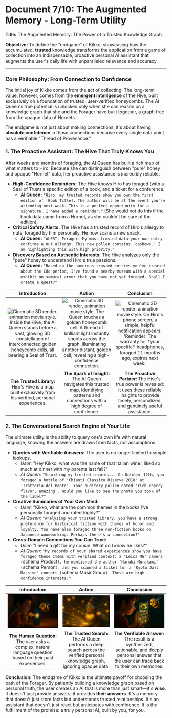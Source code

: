 # Document 7/10: The Augmented Memory - Long-Term Utility

**Title:** The Augmented Memory: The Power of a Trusted Knowledge Graph

**Objective:** To define the "endgame" of Kikko, showcasing how the accumulated, **trusted** knowledge transforms the application from a game of collection into an indispensable, proactive personal AI assistant that augments the user's daily life with unparalleled relevance and accuracy.

---

### **Core Philosophy: From Connection to Confidence**

The initial joy of Kikko comes from the act of collecting. The long-term value, however, comes from the **emergent intelligence** of the Hive, built exclusively on a foundation of trusted, user-verified honeycombs. The AI Queen's true potential is unlocked only when she can reason on a knowledge graph that she and the Forager have built together, a graph free from the opaque data of Hornets.

The endgame is not just about making connections; it's about having **absolute confidence** in those connections because every single data point has a verifiable "Thread of Provenance."

### **1. The Proactive Assistant: The Hive That Truly Knows You**

After weeks and months of foraging, the AI Queen has built a rich map of what matters to Hiro. Because she can distinguish between "pure" honey and opaque "Hornet" data, her proactive assistance is incredibly reliable.

*   **High-Confidence Reminders:** The Hive knows Hiro has foraged (with a Seal of Trust) a specific edition of a book, and a ticket for a conference.
    *   **AI Queen:** `"Hiro, my trusted records show you own the first edition of [Book Title]. The author will be at the event you're attending next week. This is a perfect opportunity for a signature. I have added a reminder."` (She would not do this if the book data came from a Hornet, as she couldn't be sure of the edition).
*   **Critical Safety Alerts:** The Hive has a trusted record of Hiro's allergy to nuts, foraged by him personally. He now scans a new snack.
    *   **AI Queen:** `"ALERT, Forager. My most trusted data—your own entry—confirms a nut allergy. This new pollen contains 'cashews.' I am highlighting this with high priority."`
*   **Discovery Based on Authentic Interests:** The Hive analyzes only the "pure" honey to understand Hiro's true passions.
    *   **AI Queen:** `"Based on the numerous trusted entries you've created about the Edo period, I've found a nearby museum with a special exhibit on samurai armor that you have not yet foraged. Shall I create a quest?"`

| Introduction | Action | Conclusion |
| :---: | :---: | :---: |
| <img src="illustrations/longterm_intro.png" alt="Cinematic 3D render, animation movie style. Inside the Hive, the AI Queen stands before a vast, glowing 3D constellation of interconnected golden honeycomb cells, all bearing a Seal of Trust."> | <img src="illustrations/longterm_action.png" alt="Cinematic 3D render, animation movie style. The Queen touches a golden honeycomb cell. A thread of brilliant light instantly shoots across the graph, illuminating another distant, golden cell, revealing a high-confidence connection."> | <img src="illustrations/longterm_conclusion.png" alt="Cinematic 3D render, animation movie style. On Hiro's phone screen, a simple, helpful notification appears: 'Reminder: The warranty for *your specific* headphones, foraged 11 months ago, expires next week.'"> |
| **The Trusted Library:** Hiro's Hive is a map built exclusively from his verified, personal experiences. | **The Spark of Insight:** The AI Queen navigates this trusted map, identifying patterns and connections with a high degree of confidence. | **The Proactive Partner:** The Hive's true power is revealed: it uses these reliable insights to provide timely, personalized, and genuinely useful assistance. |

### **2. The Conversational Search Engine of Your Life**

The ultimate utility is the ability to query one's own life with natural language, knowing the answers are drawn from facts, not assumptions.

*   **Queries with Verifiable Answers:** The user is no longer limited to simple lookups.
    *   *User:* "Hey Kikko, what was the name of that Italian wine I liked so much at dinner with my parents last fall?"
    *   *AI Queen:* `"Searching my trusted records... On October 12th, you foraged a bottle of 'Chianti Classico Riserva 2018' at 'Trattoria del Ponte'. Your auditory pollen noted 'rich cherry flavor, amazing'. Would you like to see the photo you took of the label?"`
*   **Creative Summaries of Your Own Mind:**
    *   *User:* "Kikko, what are the common themes in the books I've personally foraged and rated highly?"
    *   *AI Queen:* `"Analyzing your trusted library, you have a strong preference for historical fiction with themes of honor and loyalty. You have also foraged three non-fiction books on Japanese woodworking. Perhaps there's a connection?"`
*   **Cross-Domain Connections You Can Trust:**
    *   *User:* "I need a gift for my cousin. What do I *know* he likes?"
    *   *AI Queen:* `"My records of your shared experiences show you have foraged these items with verified context: a 'Leica M6' camera (`schema:Product`), he mentioned the author 'Haruki Murakami' (`schema:Person`), and you scanned a ticket for a 'Kyoto Jazz Massive' concert (`schema:MusicGroup`). These are high-confidence interests."`

| Introduction | Action | Conclusion |
| :---: | :---: | :---: |
| <img src="illustrations/query_intro.png" alt="Cinematic 3D render, animation movie style. Hiro speaks to his phone with a thoughtful expression. A glowing soundwave travels from him to the Hive icon."> | <img src="illustrations/query_action.png" alt="Cinematic 3D render, animation movie style. Inside the Hive, the Queen receives the query. The entire *golden* knowledge graph pulses as she rapidly searches for connections only between trusted, verified honeycomb cells."> | <img src="illustrations/query_conclusion.png" alt="Cinematic 3D render, animation movie style. The phone screen displays a beautiful, concise answer, presenting the three key pieces of information as verified data cards, each with a small Seal of Trust icon."> |
| **The Human Question:** The user asks a complex, natural language question based on their past experiences. | **The Trusted Search:** The AI Queen performs a deep search across the verified personal knowledge graph, ignoring opaque data. | **The Verifiable Answer:** The result is a synthesized, actionable, and deeply personal answer that the user can trace back to their own memories. |

**Conclusion:**
The endgame of Kikko is the ultimate payoff for choosing the path of the Forager. By patiently building a knowledge graph based on personal truth, the user creates an AI that is more than just smart—it's **wise**. It doesn't just provide answers; it provides **their answers**. It's a memory that doesn't just store facts but understands trusted relationships. It's an assistant that doesn't just react but anticipates with confidence. It is the fulfillment of the promise: a truly personal AI, built by you, for you.